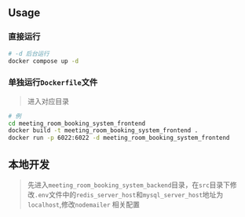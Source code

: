 ## Usage

### 直接运行
``` bash
# -d 后台运行
docker compose up -d 
``` 

### 单独运行`Dockerfile`文件
> 进入对应目录
``` bash
# 例
cd meeting_room_booking_system_frontend
docker build -t meeting_room_booking_system_frontend .
docker run -p 6022:6022 -d meeting_room_booking_system_frontend
```

<!-- 配置nginx -->
<!-- https://levelup.gitconnected.com/setting-up-a-local-development-environment-with-next-js-0049cfd6d437 -->
<!-- https://medium.com/@wwdhfernando/efficient-deployment-of-next-js-24fd2825d6b4 -->
<!-- https://medium.com/@wwdhfernando/efficient-deployment-of-next-js-11a4e8947d9b -->

## 本地开发
> 先进入`meeting_room_booking_system_backend`目录，在`src`目录下修改`.env`文件中的`redis_server_host`和`mysql_server_host`地址为`localhost`,修改`nodemailer` 相关配置